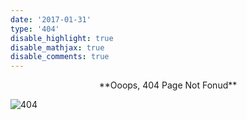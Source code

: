 ```yaml
---
date: '2017-01-31'
type: '404'
disable_highlight: true
disable_mathjax: true
disable_comments: true
---
```


<center>**Ooops, 404 Page Not Fonud**</center>
       

![404](http://i.imgur.com/hGTHglW.gif)

